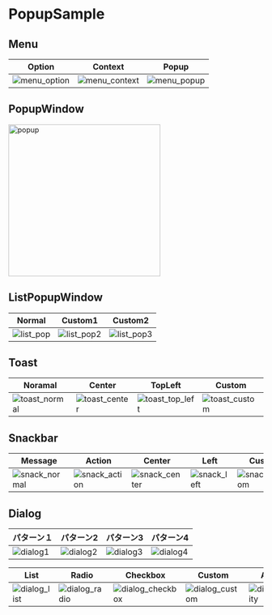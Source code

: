 # PopupSample
## Menu
| Option | Context | Popup |
| --- | --- | --- |
|![menu_option](https://user-images.githubusercontent.com/34936885/88588097-f788e280-d091-11ea-9255-264a3c65a75c.png)|![menu_context](https://user-images.githubusercontent.com/34936885/88588112-ffe11d80-d091-11ea-926b-fb081058e9bc.png)|![menu_popup](https://user-images.githubusercontent.com/34936885/88588225-2a32db00-d092-11ea-8ef2-190ff53db197.png)|

## PopupWindow
<img width="300" alt="popup" src="https://user-images.githubusercontent.com/34936885/88589045-80ece480-d093-11ea-858b-d0cc6f7b8cc1.png">

## ListPopupWindow
| Normal | Custom1 | Custom2 |
| --- | --- | --- |
|![list_pop](https://user-images.githubusercontent.com/34936885/88589408-0cff0c00-d094-11ea-9b8c-b3c1e030d007.png)|![list_pop2](https://user-images.githubusercontent.com/34936885/88589465-26a05380-d094-11ea-8521-946b382cfa28.png)|![list_pop3](https://user-images.githubusercontent.com/34936885/88589758-944c7f80-d094-11ea-9a7a-6411cff13195.png)|

## Toast
| Noramal | Center | TopLeft | Custom |
| --- | --- | --- | --- |
|![toast_normal](https://user-images.githubusercontent.com/34936885/88589926-db3a7500-d094-11ea-8ebb-b78726fdb0a7.png)|![toast_center](https://user-images.githubusercontent.com/34936885/88589999-f73e1680-d094-11ea-8669-ad65b0f62e6e.png)|![toast_top_left](https://user-images.githubusercontent.com/34936885/88590075-18066c00-d095-11ea-95bf-fb063504f188.png)|![toast_custom](https://user-images.githubusercontent.com/34936885/88590103-205ea700-d095-11ea-9f55-50ec20de7ffa.png)|

## Snackbar
| Message | Action | Center | Left | Custom |
| --- | --- | --- | --- | --- |
|![snack_normal](https://user-images.githubusercontent.com/34936885/88590349-8814f200-d095-11ea-8b0a-e5167f6ee3a6.png)|![snack_action](https://user-images.githubusercontent.com/34936885/88590409-a1b63980-d095-11ea-81de-8b18899a7c35.png)|![snack_center](https://user-images.githubusercontent.com/34936885/88590455-b397dc80-d095-11ea-99d7-91ff72eaf6a3.png)|![snack_left](https://user-images.githubusercontent.com/34936885/88590484-c14d6200-d095-11ea-9dce-13c8d9965ba4.png)|![snack_custom](https://user-images.githubusercontent.com/34936885/88590534-daeea980-d095-11ea-9c06-ae998cee6ef7.png)|

## Dialog
| パターン１ | パターン2 | パターン3 | パターン4 |
| --- | --- | --- | --- |
|![dialog1](https://user-images.githubusercontent.com/34936885/88599691-57d64f00-d0a7-11ea-8b1b-761ce2ca773a.png)|![dialog2](https://user-images.githubusercontent.com/34936885/88599699-5c9b0300-d0a7-11ea-9d5b-ac7b6ac028e1.png)|![dialog3](https://user-images.githubusercontent.com/34936885/88599773-8ce2a180-d0a7-11ea-88ad-ed9ed3e41b6a.png)|![dialog4](https://user-images.githubusercontent.com/34936885/88599810-a4ba2580-d0a7-11ea-9336-6f7de461f6cf.png)|

| List | Radio | Checkbox | Custom | Activity |
| --- | --- | --- | --- | --- |
|![dialog_list](https://user-images.githubusercontent.com/34936885/88599981-1a25f600-d0a8-11ea-8763-d83506a3806f.png)|![dialog_radio](https://user-images.githubusercontent.com/34936885/88599949-024e7200-d0a8-11ea-88b3-674489ff9ca1.png)|![dialog_checkbox](https://user-images.githubusercontent.com/34936885/88599880-daf7a500-d0a7-11ea-9b0c-c7b4683f2e56.png)|![dialog_custom](https://user-images.githubusercontent.com/34936885/88600020-30cc4d00-d0a8-11ea-80ad-238e90fa9e67.png)|![dialog_activity](https://user-images.githubusercontent.com/34936885/88600034-39248800-d0a8-11ea-96a9-d54339914325.png)|
